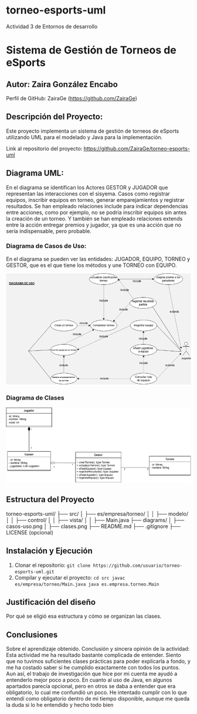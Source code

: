 # torneo-esports-uml

Actividad 3 de Entornos de desarrollo

# Sistema de Gestión de Torneos de eSports
## Autor: Zaira González Encabo

Perfil de GitHub: ZairaGe (https://github.com/ZairaGe)

## Descripción del Proyecto:
Este proyecto implementa un sistema de gestión de torneos de eSports
utilizando UML para el modelado y Java para la implementación.

Link al repositorio del proyecto: https://github.com/ZairaGe/torneo-esports-uml

## Diagrama UML: 
En el diagrama se identifican los Actores GESTOR y JUGADOR que representan las interacciones con el sisyema.
Casos como registrar equipos, inscribir equipos en torneo, generar emparejamientos y registrar resultados.
Se han empleado relaciones include para indicar dependencias entre acciones, como por ejemplo, no se podría
inscribir equipos sin antes la creación de un torneo.
Y también se han empleado relaciones extends entre la acción entregar premios y jugador, ya que es una 
acción que no sería indispensable, pero probable.

### Diagrama de Casos de Uso:
En el diagrama se pueden ver las entidades: JUGADOR, EQUIPO, TORNEO y GESTOR, que es el que tiene los métodos
y une TORNEO con EQUIPO.

![Diagrama de casos de uso](diagrams/casos-uso.png)
### Diagrama de Clases
![Diagrama de clases](diagrams/clases.png)
## Estructura del Proyecto
torneo-esports-uml/ ├── src/
│ ├── es/empresa/torneo/
│ │ ├── modelo/
│ │ ├── control/
│ │ ├── vista/
│ │ ├── Main.java
├── diagrams/
│ ├── casos-uso.png
│ ├── clases.png
├── README.md
├── .gitignore
├── LICENSE (opcional)
## Instalación y Ejecución
1. Clonar el repositorio:
`git clone https://github.com/usuario/torneo-esports-uml.git`
2. Compilar y ejecutar el proyecto:
`cd src javac es/empresa/torneo/Main.java java es.empresa.torneo.Main`
## Justificación del diseño
Por qué se eligió esa estructura y cómo se organizan las clases.

## Conclusiones
Sobre el aprendizaje obtenido.
Conclusión y sincera opinión de la actividad: 
Esta actividad me ha resultado bastante complicada de entender. Siento que no tuvimos suficientes clases prácticas para poder explicarla
a fondo, y me ha costado saber si he cumplido exactamente con todos los puntos.
Aun así, el trabajo de investigación que hice por mi cuenta me ayudó a entenderlo mejor poco a poco.
En cuanto al uso de Java, en algunos apartados parecía opcional, pero en otros se daba a entender que era obligatorio, lo cual me confundió un poco.
He intentado cumplir con lo que entendí como obligatorio dentro de mi tiempo disponible, aunque me queda la duda si lo he entendido y hecho todo bien